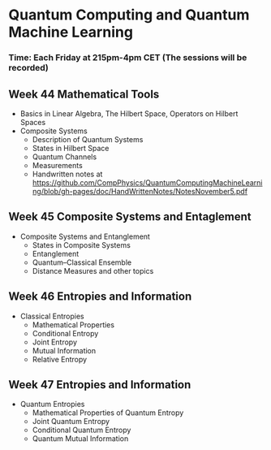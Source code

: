# Quantum Computing and Quantum Machine Learning 

### Time: Each Friday at 215pm-4pm CET (The sessions will be recorded)
### 

## Week 44 Mathematical Tools 
- Basics in Linear Algebra, The Hilbert Space, Operators on Hilbert Spaces 
- Composite Systems 
  - Description of Quantum Systems 
  - States in Hilbert Space 
  - Quantum Channels
  - Measurements
  - Handwritten notes at https://github.com/CompPhysics/QuantumComputingMachineLearning/blob/gh-pages/doc/HandWrittenNotes/NotesNovember5.pdf
##  Week 45 Composite Systems and Entaglement
- Composite Systems and Entanglement
  - States in Composite Systems
  - Entanglement 
  - Quantum–Classical Ensemble 
  - Distance Measures and other topics

## Week 46  Entropies and Information
- Classical Entropies
  - Mathematical Properties
  - Conditional Entropy
  - Joint Entropy
  - Mutual Information
  - Relative Entropy

## Week 47  Entropies and Information
- Quantum Entropies
  - Mathematical Properties of Quantum Entropy
  - Joint Quantum Entropy
  - Conditional Quantum Entropy
  - Quantum Mutual Information
